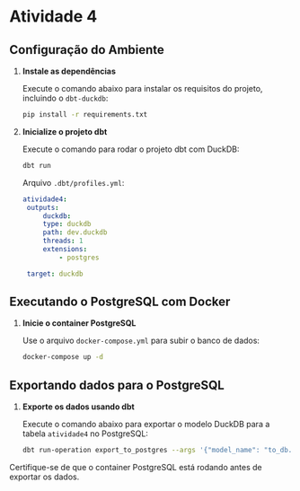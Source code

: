 # Atividade 4

## Configuração do Ambiente

1. **Instale as dependências**
   
   Execute o comando abaixo para instalar os requisitos do projeto, incluindo o `dbt-duckdb`:
   ```bash
   pip install -r requirements.txt
   ```

2. **Inicialize o projeto dbt**
   
   Execute o comando para rodar o projeto dbt com DuckDB:
   ```bash
   dbt run
   ```

   Arquivo `.dbt/profiles.yml`:

   ```yml
   atividade4:
    outputs:
        duckdb:
        type: duckdb
        path: dev.duckdb
        threads: 1
        extensions:
            - postgres

    target: duckdb
   ```

## Executando o PostgreSQL com Docker

1. **Inicie o container PostgreSQL**
   
   Use o arquivo `docker-compose.yml` para subir o banco de dados:
   ```bash
   docker-compose up -d
   ```

## Exportando dados para o PostgreSQL

1. **Exporte os dados usando dbt**
   
   Execute o comando abaixo para exportar o modelo DuckDB para a tabela `atividade4` no PostgreSQL:
   ```bash
   dbt run-operation export_to_postgres --args '{"model_name": "to_db.to_db", "pg_table": "atividade4"}'
   ```

Certifique-se de que o container PostgreSQL está rodando antes de exportar os dados.